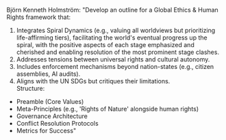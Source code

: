 Björn Kenneth Holmström:
"Develop an outline for a Global Ethics & Human Rights framework that:  
1. Integrates Spiral Dynamics (e.g., valuing all worldviews but prioritizing life-affirming tiers), facilitating the world's eventual progress up the spiral, with the positive aspects of each stage emphasized and cherished and enabling resolution of the most prominent stage clashes.
2. Addresses tensions between universal rights and cultural autonomy.  
3. Includes enforcement mechanisms beyond nation-states (e.g., citizen assemblies, AI audits).  
4. Aligns with the UN SDGs but critiques their limitations.  
Structure:  
- Preamble (Core Values)  
- Meta-Principles (e.g., 'Rights of Nature' alongside human rights)  
- Governance Architecture  
- Conflict Resolution Protocols  
- Metrics for Success"
